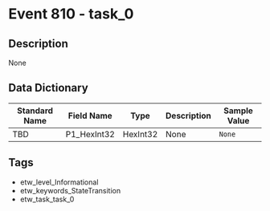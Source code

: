 # Event 810 - task_0

## Description
None

## Data Dictionary
|Standard Name|Field Name|Type|Description|Sample Value|
|---|---|---|---|---|
|TBD|P1_HexInt32|HexInt32|None|`None`|

## Tags
* etw_level_Informational
* etw_keywords_StateTransition
* etw_task_task_0